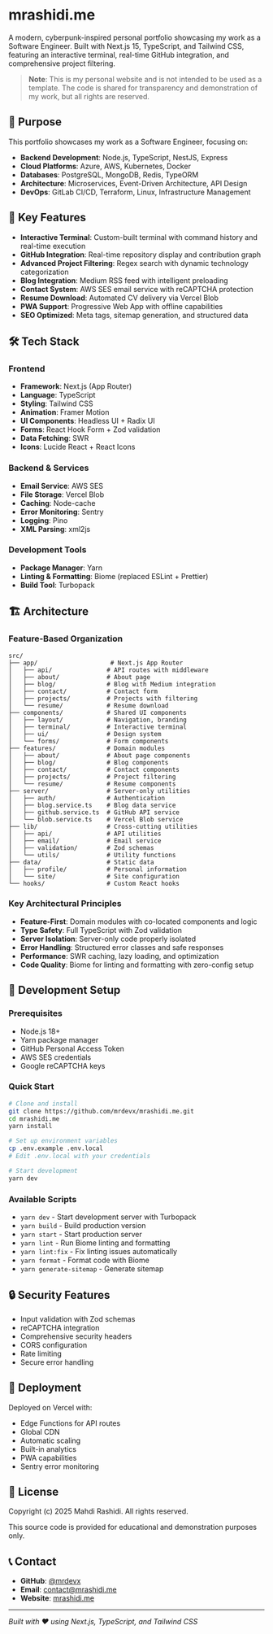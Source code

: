 # mrashidi.me

A modern, cyberpunk-inspired personal portfolio showcasing my work as a Software Engineer. Built with Next.js 15, TypeScript, and Tailwind CSS, featuring an interactive terminal, real-time GitHub integration, and comprehensive project filtering.

> **Note**: This is my personal website and is not intended to be used as a template. The code is shared for transparency and demonstration of my work, but all rights are reserved.

## 🎯 Purpose

This portfolio showcases my work as a Software Engineer, focusing on:

- **Backend Development**: Node.js, TypeScript, NestJS, Express
- **Cloud Platforms**: Azure, AWS, Kubernetes, Docker
- **Databases**: PostgreSQL, MongoDB, Redis, TypeORM
- **Architecture**: Microservices, Event-Driven Architecture, API Design
- **DevOps**: GitLab CI/CD, Terraform, Linux, Infrastructure Management

## 🚀 Key Features

- **Interactive Terminal**: Custom-built terminal with command history and real-time execution
- **GitHub Integration**: Real-time repository display and contribution graph
- **Advanced Project Filtering**: Regex search with dynamic technology categorization
- **Blog Integration**: Medium RSS feed with intelligent preloading
- **Contact System**: AWS SES email service with reCAPTCHA protection
- **Resume Download**: Automated CV delivery via Vercel Blob
- **PWA Support**: Progressive Web App with offline capabilities
- **SEO Optimized**: Meta tags, sitemap generation, and structured data

## 🛠 Tech Stack

### Frontend

- **Framework**: Next.js (App Router)
- **Language**: TypeScript
- **Styling**: Tailwind CSS
- **Animation**: Framer Motion
- **UI Components**: Headless UI + Radix UI
- **Forms**: React Hook Form + Zod validation
- **Data Fetching**: SWR
- **Icons**: Lucide React + React Icons

### Backend & Services

- **Email Service**: AWS SES
- **File Storage**: Vercel Blob
- **Caching**: Node-cache
- **Error Monitoring**: Sentry
- **Logging**: Pino
- **XML Parsing**: xml2js

### Development Tools

- **Package Manager**: Yarn
- **Linting & Formatting**: Biome (replaced ESLint + Prettier)
- **Build Tool**: Turbopack

## 🏗 Architecture

### Feature-Based Organization

```
src/
├── app/                    # Next.js App Router
│   ├── api/               # API routes with middleware
│   ├── about/             # About page
│   ├── blog/              # Blog with Medium integration
│   ├── contact/           # Contact form
│   ├── projects/          # Projects with filtering
│   └── resume/            # Resume download
├── components/            # Shared UI components
│   ├── layout/            # Navigation, branding
│   ├── terminal/          # Interactive terminal
│   ├── ui/                # Design system
│   └── forms/             # Form components
├── features/              # Domain modules
│   ├── about/             # About page components
│   ├── blog/              # Blog components
│   ├── contact/           # Contact components
│   ├── projects/          # Project filtering
│   └── resume/            # Resume components
├── server/                # Server-only utilities
│   ├── auth/              # Authentication
│   ├── blog.service.ts    # Blog data service
│   ├── github.service.ts  # GitHub API service
│   └── blob.service.ts    # Vercel Blob service
├── lib/                   # Cross-cutting utilities
│   ├── api/               # API utilities
│   ├── email/             # Email service
│   ├── validation/        # Zod schemas
│   └── utils/             # Utility functions
├── data/                  # Static data
│   ├── profile/           # Personal information
│   └── site/              # Site configuration
└── hooks/                 # Custom React hooks
```

### Key Architectural Principles

- **Feature-First**: Domain modules with co-located components and logic
- **Type Safety**: Full TypeScript with Zod validation
- **Server Isolation**: Server-only code properly isolated
- **Error Handling**: Structured error classes and safe responses
- **Performance**: SWR caching, lazy loading, and optimization
- **Code Quality**: Biome for linting and formatting with zero-config setup

## 🔧 Development Setup

### Prerequisites

- Node.js 18+
- Yarn package manager
- GitHub Personal Access Token
- AWS SES credentials
- Google reCAPTCHA keys

### Quick Start

```bash
# Clone and install
git clone https://github.com/mrdevx/mrashidi.me.git
cd mrashidi.me
yarn install

# Set up environment variables
cp .env.example .env.local
# Edit .env.local with your credentials

# Start development
yarn dev
```

### Available Scripts

- `yarn dev` - Start development server with Turbopack
- `yarn build` - Build production version
- `yarn start` - Start production server
- `yarn lint` - Run Biome linting and formatting
- `yarn lint:fix` - Fix linting issues automatically
- `yarn format` - Format code with Biome
- `yarn generate-sitemap` - Generate sitemap

## 🔒 Security Features

- Input validation with Zod schemas
- reCAPTCHA integration
- Comprehensive security headers
- CORS configuration
- Rate limiting
- Secure error handling

## 🚀 Deployment

Deployed on Vercel with:

- Edge Functions for API routes
- Global CDN
- Automatic scaling
- Built-in analytics
- PWA capabilities
- Sentry error monitoring

## 📄 License

Copyright (c) 2025 Mahdi Rashidi. All rights reserved.

This source code is provided for educational and demonstration purposes only.

## 📞 Contact

- **GitHub**: [@mrdevx](https://github.com/mrdevx)
- **Email**: contact@mrashidi.me
- **Website**: [mrashidi.me](https://mrashidi.me)

---

_Built with ❤️ using Next.js, TypeScript, and Tailwind CSS_
